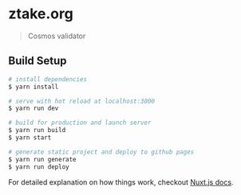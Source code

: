 # ztake.org

> Cosmos validator

## Build Setup

``` bash
# install dependencies
$ yarn install

# serve with hot reload at localhost:3000
$ yarn run dev

# build for production and launch server
$ yarn run build
$ yarn start

# generate static project and deploy to github pages
$ yarn run generate
$ yarn run deploy
```

For detailed explanation on how things work, checkout [Nuxt.js docs](https://nuxtjs.org).
